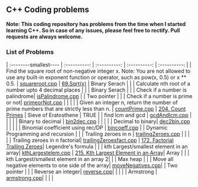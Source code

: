 ## C++ Coding problems

**Note: This coding repository has problems from the time when I started learning C++. So in case of any issues, please feel free to rectify. Pull requests are always welcome.**

### List of Problems
| :--------smallest---- | :----------: | :----------: |  :----------: |  :----------: |
| Find the square root of non-negative integer x. Note: You are not allowed to use any built-in exponent function or operator, such as pow(x, 0.5) or x ** 0.5. | [squareroot.cpp](./squareroot.cpp) | [69.Sqrt(x)](https://leetcode.com/problems/sqrtx/description/) | Binary Serach | |
| Calculate nth root of a number upto 4 decimal places | | | Binary Serach | |
| Check if a number is palindrome| [isPalindrome.cpp](./isPalindrome.cpp) | | Two pointer | |
| Check if a number is prime or not| [primeorNot.cpp](./primeorNot.cpp) | | | |
| Given an integer n, return the number of prime numbers that are strictly less than n. | [countPrime.cpp](./countPrime.cpp) | [204. Count Primes](https://leetcode.com/problems/count-primes/description/) | Sieve of Eratosthene | TRUE |
| find lcm and gcd | [gcdAndlcm.cpp](./gcdAndlcm.cpp) | | | |
| Binary to decimal | [bin2dec.cpp](./bin2dec.cpp) | | | |
| Decimal to binary| [dec2bin.cpp](./dec2bin.cpp) | | | |
| Binomial coefficient using rec/DP | [bincoeff.cpp](./bincoeff.cpp) | | Dynamic Programming and recursion | |
| Trailing zeroes in n  | [trailingZeroes.cpp](./trailingZeroes.cpp) | | | |
| Trailing zeroes in n factorial| [trailingZeroesfact.cpp](./trailingZeroesfact.cpp) | [172. Factorial Trailing Zeroes](https://leetcode.com/problems/factorial-trailing-zeroes/description/)| Legendre's formula | |
| kth Largest/smallest element in an array| [kthLargestelem.cpp](./kthLargestelem.cpp) | [215. Kth Largest Element in an Array](https://leetcode.com/problems/kth-largest-element-in-an-array/description/)| Array | |
| kth Largest/smallest element in an array 2| | | Max heap | |
| Move all negative elements to one side of the array| [moveNegatives.cpp](./moveNegatives.cpp)| | Two pointer | |
| Reverse an integer| [reverse.cpp](./reverse.cpp)| | | |
| Armstrong | [armstrong.cpp](./armstrong.cpp)| | | |


